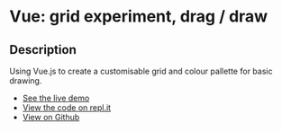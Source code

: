 # Vue: grid experiment, drag / draw

## Description
Using Vue.js to create a customisable grid and colour pallette for basic drawing.

+ [See the live demo](https://vue-grid-experiment-with-child-component-drag-draw.rjlevy.repl.co//?target=_blank)
+ [View the code on repl.it](https://repl.it/@rjlevy/Vue-grid-experiment-drag-draw)
+ [View on Github](https://github.com/rolandjlevy/Vue-grid-experiment-drag-draw)

